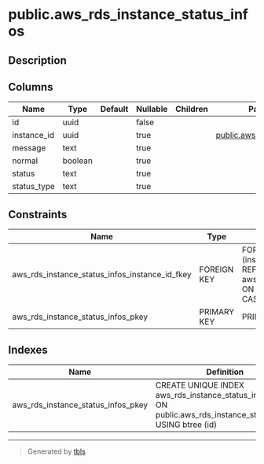 # public.aws_rds_instance_status_infos

## Description

## Columns

| Name | Type | Default | Nullable | Children | Parents | Comment |
| ---- | ---- | ------- | -------- | -------- | ------- | ------- |
| id | uuid |  | false |  |  |  |
| instance_id | uuid |  | true |  | [public.aws_rds_instances](public.aws_rds_instances.md) |  |
| message | text |  | true |  |  |  |
| normal | boolean |  | true |  |  |  |
| status | text |  | true |  |  |  |
| status_type | text |  | true |  |  |  |

## Constraints

| Name | Type | Definition |
| ---- | ---- | ---------- |
| aws_rds_instance_status_infos_instance_id_fkey | FOREIGN KEY | FOREIGN KEY (instance_id) REFERENCES aws_rds_instances(id) ON DELETE CASCADE |
| aws_rds_instance_status_infos_pkey | PRIMARY KEY | PRIMARY KEY (id) |

## Indexes

| Name | Definition |
| ---- | ---------- |
| aws_rds_instance_status_infos_pkey | CREATE UNIQUE INDEX aws_rds_instance_status_infos_pkey ON public.aws_rds_instance_status_infos USING btree (id) |

---

> Generated by [tbls](https://github.com/k1LoW/tbls)
